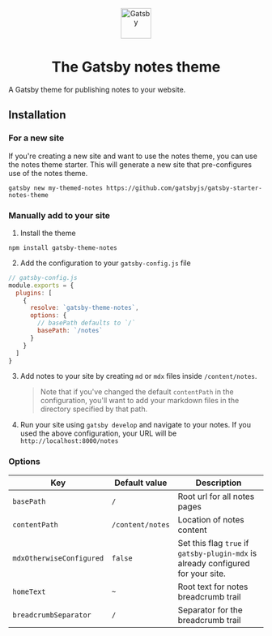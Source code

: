 <p align="center">
  <a href="https://www.gatsbyjs.org">
    <img alt="Gatsby" src="https://www.gatsbyjs.org/monogram.svg" width="60" />
  </a>
</p>
<h1 align="center">
  The Gatsby notes theme
</h1>

A Gatsby theme for publishing notes to your website.

## Installation

### For a new site

If you're creating a new site and want to use the notes theme, you can use the notes theme starter. This will generate a new site that pre-configures use of the notes theme.

```shell
gatsby new my-themed-notes https://github.com/gatsbyjs/gatsby-starter-notes-theme
```

### Manually add to your site

1. Install the theme

```shell
npm install gatsby-theme-notes
```

2. Add the configuration to your `gatsby-config.js` file

```js
// gatsby-config.js
module.exports = {
  plugins: [
    {
      resolve: `gatsby-theme-notes`,
      options: {
        // basePath defaults to `/`
        basePath: `/notes`
      }
    }
  ]
}
```

3. Add notes to your site by creating `md` or `mdx` files inside `/content/notes`.

   > Note that if you've changed the default `contentPath` in the configuration, you'll want to add your markdown files in the directory specified by that path.

4. Run your site using `gatsby develop` and navigate to your notes. If you used the above configuration, your URL will be `http://localhost:8000/notes`

### Options

| Key                      | Default value    | Description                                                                      |
| ------------------------ | ---------------- | -------------------------------------------------------------------------------- |
| `basePath`               | `/`              | Root url for all notes pages                                                     |
| `contentPath`            | `/content/notes` | Location of notes content                                                        |
| `mdxOtherwiseConfigured` | `false`          | Set this flag `true` if `gatsby-plugin-mdx` is already configured for your site. |
| `homeText`               | `~`              | Root text for notes breadcrumb trail                                             |
| `breadcrumbSeparator`    | `/`              | Separator for the breadcrumb trail                                               |
